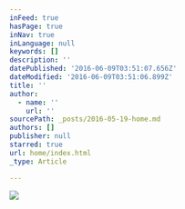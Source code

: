 ```yaml
---
inFeed: true
hasPage: true
inNav: true
inLanguage: null
keywords: []
description: ''
datePublished: '2016-06-09T03:51:07.656Z'
dateModified: '2016-06-09T03:51:06.899Z'
title: ''
author:
  - name: ''
    url: ''
sourcePath: _posts/2016-05-19-home.md
authors: []
publisher: null
starred: true
url: home/index.html
_type: Article

---
```

![](https://s3-us-west-2.amazonaws.com/the-grid-img/p/bbeacad69e2c607aea00aa877fd4f07f6284eaa5.jpg)